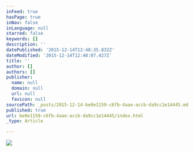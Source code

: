 ```yaml
---
inFeed: true
hasPage: true
inNav: false
inLanguage: null
starred: false
keywords: []
description: ''
datePublished: '2015-12-14T12:48:35.832Z'
dateModified: '2015-12-14T12:48:07.427Z'
title: ''
author: []
authors: []
publisher:
  name: null
  domain: null
  url: null
  favicon: null
sourcePath: _posts/2015-12-14-be0e1159-c6fb-4aae-accb-da9cc1e14445.md
published: true
url: be0e1159-c6fb-4aae-accb-da9cc1e14445/index.html
_type: Article

---
```

![](https://the-grid-user-content.s3-us-west-2.amazonaws.com/5548b368-7499-4af5-9b0f-3116f17a262e.jpg)